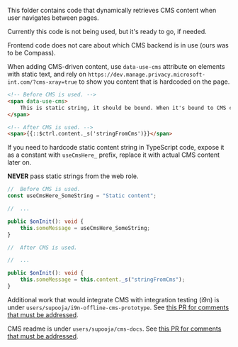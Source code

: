 This folder contains code that dynamically retrieves CMS content when user 
navigates between pages.

Currently this code is not being used, but it's ready to go, if needed. 

Frontend code does not care about which CMS backend is in use (ours was to be 
Compass).

When adding CMS-driven content, use `data-use-cms` attribute on elements with
static text, and rely on
`https://dev.manage.privacy.microsoft-int.com/?cms-xray=true` to show you
content that is hardcoded on the page.

```html
<!-- Before CMS is used. -->
<span data-use-cms>
    This is static string, it should be bound. When it's bound to CMS content, remove data-use-cms attribute.
</span>

<!-- After CMS is used. -->
<span>{{::$ctrl.content._s('stringFromCms')}}</span>
```

If you need to hardcode static content string in TypeScript code, expose it as a constant with `useCmsHere_` prefix, 
replace it with actual CMS content later on.

**NEVER** pass static strings from the web role.

```typescript
//  Before CMS is used.
const useCmsHere_SomeString = "Static content";

//  ...

public $onInit(): void {
    this.someMessage = useCmsHere_SomeString;
}

//  After CMS is used.

//  ...

public $onInit(): void {
    this.someMessage = this.content._s("stringFromCms");
}
```

Additional work that would integrate CMS with integration testing (i9n) is under
`users/supooja/i9n-offline-cms-prototype`. See [this PR for comments that must
be
addressed](https://microsoft.visualstudio.com/DefaultCollection/Universal%20Store/_git/MEE.Privacy.DataManagementUx.Svc/pullrequest/2310636?_a=overview).

CMS readme is under `users/supooja/cms-docs`. See [this PR for comments that
must be
addressed](https://microsoft.visualstudio.com/DefaultCollection/Universal%20Store/_git/MEE.Privacy.DataManagementUx.Svc/pullrequest/2333396?_a=overview).
